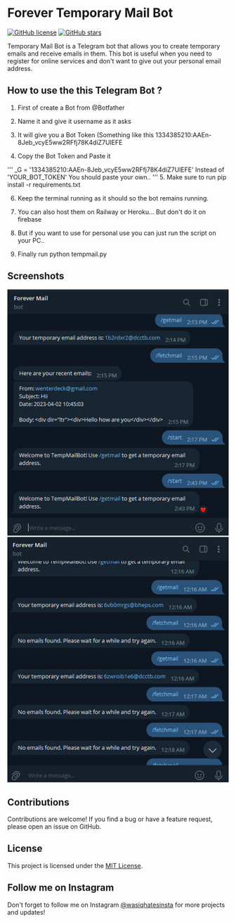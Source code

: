 # Forever Temporary Mail Bot

[![GitHub license](https://img.shields.io/badge/LICENSE-MIT-orange)](https://github.com/WASCIV/Forevermail/blob/main/LICENSE)
[![GitHub stars](https://img.shields.io/badge/StarME-Star-blue)](https://github.com/WASCIV/Forevermail/stargazers)

Temporary Mail Bot is a Telegram bot that allows you to create temporary emails and receive emails in them. This bot is useful when you need to register for online services and don't want to give out your personal email address.

## How to use the this Telegram Bot ?

1. First of create a Bot from @Botfather 

2. Name it and give it username as it asks

3. It will give you a Bot Token (Something like this 1334385210:AAEn-8Jeb_vcyE5ww2RFfj78K4diZ7UlEFE

4. Copy the Bot Token and Paste it 

'''
_G = '1334385210:AAEn-8Jeb_vcyE5ww2RFfj78K4diZ7UlEFE' Instead of 'YOUR_BOT_TOKEN' You should paste your own..
'''
5. Make sure to run pip install -r requirements.txt

6. Keep the terminal running as it should so the bot remains running.

7. You can also host them on Railway or Heroku... But don't do it on firebase

8. But if you want to use for personal use you can just run the script on your PC..

9. Finally run python tempmail.py

## Screenshots

![Screenshot 1](screenshots/screenshot1.jpg)
![Screenshot 2](screenshots/screenshot2.jpg)

## Contributions

Contributions are welcome! If you find a bug or have a feature request, please open an issue on GitHub.

## License

This project is licensed under the [MIT License](https://github.com/WASCIV/Forevermail/blob/main/LICENSE).

## Follow me on Instagram

Don't forget to follow me on Instagram [@wasiqhatesinsta](https://www.instagram.com/wasiqhatesinsta/) for more projects and updates!
